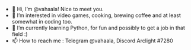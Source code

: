 - 👋 Hi, I’m @vahaala! Nice to meet you.
- 👀 I’m interested in video games, cooking, brewing coffee and at least somewhat in coding too.
- 🌱 I’m currently learning Python, for fun and possibly to get a job in that field :)
- 📫 How to reach me : Telegram @vahaala, Discord Arclight #7280

<!---
vahaala/vahaala is a ✨ special ✨ repository because its `README.md` (this file) appears on your GitHub profile.
You can click the Preview link to take a look at your changes.
--->
